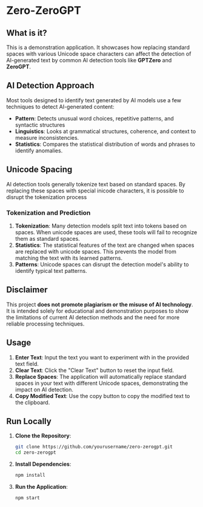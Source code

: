 
# Zero-ZeroGPT

## What is it?
This is a demonstration application. It showcases how replacing standard spaces with various Unicode space characters can affect the detection of AI-generated text by common AI detection tools like **GPTZero** and **ZeroGPT**.

## AI Detection Approach
Most tools designed to identify text generated by AI models use a few techniques to detect AI-generated content:

- **Pattern**: Detects unusual word choices, repetitive patterns, and syntactic structures
- **Linguistics**: Looks at grammatical structures, coherence, and context to measure inconsistencies.
- **Statistics**: Compares the statistical distribution of words and phrases to identify anomalies.

## Unicode Spacing
AI detection tools generally tokenize text based on standard spaces. By replacing these spaces with special inicode characters, it is possible to disrupt the tokenization process

### Tokenization and Prediction
1. **Tokenization**: Many detection models split text into tokens based on spaces. When unicode spaces are used, these tools will fail to recognize them as standard spaces.
2. **Statistics**: The statistical features of the text are changed when spaces are replaced with unicode spaces. This prevents the model from matching the text with its learned patterns.
3. **Patterns**: Unicode spaces can disrupt the detection model's ability to identify typical text patterns.

## Disclaimer
This project **does not promote plagiarism or the misuse of AI technology**. It is intended solely for educational and demonstration purposes to show the limitations of current AI detection methods and the need for more reliable processing techniques.

## Usage
1. **Enter Text**: Input the text you want to experiment with in the provided text field.
2. **Clear Text**: Click the "Clear Text" button to reset the input field.
3. **Replace Spaces**: The application will automatically replace standard spaces in your text with different Unicode spaces, demonstrating the impact on AI detection.
4. **Copy Modified Text**: Use the copy button to copy the modified text to the clipboard.

## Run Locally
1. **Clone the Repository**:
   ```bash
   git clone https://github.com/yourusername/zero-zerogpt.git
   cd zero-zerogpt
   ```

2. **Install Dependencies**:
   ```bash
   npm install
   ```

3. **Run the Application**:
   ```bash
   npm start
   ```

